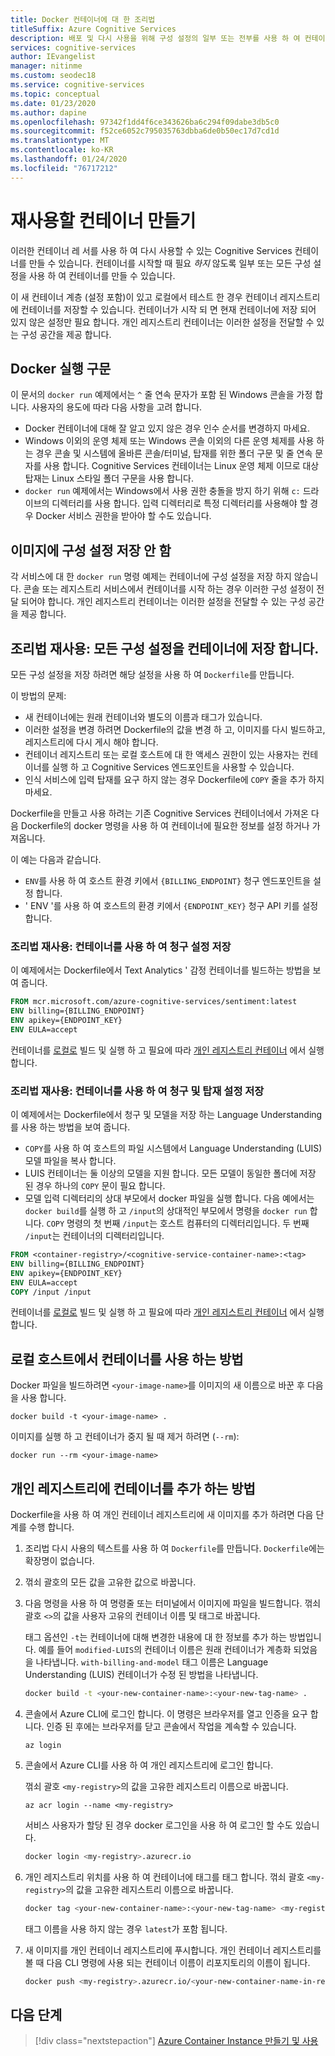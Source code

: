 ```yaml
---
title: Docker 컨테이너에 대 한 조리법
titleSuffix: Azure Cognitive Services
description: 배포 및 다시 사용을 위해 구성 설정의 일부 또는 전부를 사용 하 여 컨테이너를 빌드, 테스트 및 저장 하는 방법을 알아봅니다.
services: cognitive-services
author: IEvangelist
manager: nitinme
ms.custom: seodec18
ms.service: cognitive-services
ms.topic: conceptual
ms.date: 01/23/2020
ms.author: dapine
ms.openlocfilehash: 97342f1dd4f6ce343626ba6c294f09dabe3db5c0
ms.sourcegitcommit: f52ce6052c795035763dbba6de0b50ec17d7cd1d
ms.translationtype: MT
ms.contentlocale: ko-KR
ms.lasthandoff: 01/24/2020
ms.locfileid: "76717212"
---
```

# <a name="create-containers-for-reuse"></a>재사용할 컨테이너 만들기

이러한 컨테이너 레 서를 사용 하 여 다시 사용할 수 있는 Cognitive Services 컨테이너를 만들 수 있습니다. 컨테이너를 시작할 때 필요 _하지_ 않도록 일부 또는 모든 구성 설정을 사용 하 여 컨테이너를 만들 수 있습니다.

이 새 컨테이너 계층 (설정 포함)이 있고 로컬에서 테스트 한 경우 컨테이너 레지스트리에 컨테이너를 저장할 수 있습니다. 컨테이너가 시작 되 면 현재 컨테이너에 저장 되어 있지 않은 설정만 필요 합니다. 개인 레지스트리 컨테이너는 이러한 설정을 전달할 수 있는 구성 공간을 제공 합니다.

## <a name="docker-run-syntax"></a>Docker 실행 구문

이 문서의 `docker run` 예제에서는 `^` 줄 연속 문자가 포함 된 Windows 콘솔을 가정 합니다. 사용자의 용도에 따라 다음 사항을 고려 합니다.

* Docker 컨테이너에 대해 잘 알고 있지 않은 경우 인수 순서를 변경하지 마세요.
* Windows 이외의 운영 체제 또는 Windows 콘솔 이외의 다른 운영 체제를 사용 하는 경우 콘솔 및 시스템에 올바른 콘솔/터미널, 탑재를 위한 폴더 구문 및 줄 연속 문자를 사용 합니다.  Cognitive Services 컨테이너는 Linux 운영 체제 이므로 대상 탑재는 Linux 스타일 폴더 구문을 사용 합니다.
* `docker run` 예제에서는 Windows에서 사용 권한 충돌을 방지 하기 위해 `c:` 드라이브의 디렉터리를 사용 합니다. 입력 디렉터리로 특정 디렉터리를 사용해야 할 경우 Docker 서비스 권한을 받아야 할 수도 있습니다.

## <a name="store-no-configuration-settings-in-image"></a>이미지에 구성 설정 저장 안 함

각 서비스에 대 한 `docker run` 명령 예제는 컨테이너에 구성 설정을 저장 하지 않습니다. 콘솔 또는 레지스트리 서비스에서 컨테이너를 시작 하는 경우 이러한 구성 설정이 전달 되어야 합니다. 개인 레지스트리 컨테이너는 이러한 설정을 전달할 수 있는 구성 공간을 제공 합니다.

## <a name="reuse-recipe-store-all-configuration-settings-with-container"></a>조리법 재사용: 모든 구성 설정을 컨테이너에 저장 합니다.

모든 구성 설정을 저장 하려면 해당 설정을 사용 하 여 `Dockerfile`를 만듭니다.

이 방법의 문제:

* 새 컨테이너에는 원래 컨테이너와 별도의 이름과 태그가 있습니다.
* 이러한 설정을 변경 하려면 Dockerfile의 값을 변경 하 고, 이미지를 다시 빌드하고, 레지스트리에 다시 게시 해야 합니다.
* 컨테이너 레지스트리 또는 로컬 호스트에 대 한 액세스 권한이 있는 사용자는 컨테이너를 실행 하 고 Cognitive Services 엔드포인트을 사용할 수 있습니다.
* 인식 서비스에 입력 탑재를 요구 하지 않는 경우 Dockerfile에 `COPY` 줄을 추가 하지 마세요.

Dockerfile을 만들고 사용 하려는 기존 Cognitive Services 컨테이너에서 가져온 다음 Dockerfile의 docker 명령을 사용 하 여 컨테이너에 필요한 정보를 설정 하거나 가져옵니다.

이 예는 다음과 같습니다.

* `ENV`를 사용 하 여 호스트 환경 키에서 `{BILLING_ENDPOINT}` 청구 엔드포인트을 설정 합니다.
* ' ENV '를 사용 하 여 호스트의 환경 키에서 `{ENDPOINT_KEY}` 청구 API 키를 설정 합니다.

### <a name="reuse-recipe-store-billing-settings-with-container"></a>조리법 재사용: 컨테이너를 사용 하 여 청구 설정 저장

이 예제에서는 Dockerfile에서 Text Analytics ' 감정 컨테이너를 빌드하는 방법을 보여 줍니다.

```Dockerfile
FROM mcr.microsoft.com/azure-cognitive-services/sentiment:latest
ENV billing={BILLING_ENDPOINT}
ENV apikey={ENDPOINT_KEY}
ENV EULA=accept
```

컨테이너를 [로컬로](#how-to-use-container-on-your-local-host) 빌드 및 실행 하 고 필요에 따라 [개인 레지스트리 컨테이너](#how-to-add-container-to-private-registry) 에서 실행 합니다.

### <a name="reuse-recipe-store-billing-and-mount-settings-with-container"></a>조리법 재사용: 컨테이너를 사용 하 여 청구 및 탑재 설정 저장

이 예제에서는 Dockerfile에서 청구 및 모델을 저장 하는 Language Understanding를 사용 하는 방법을 보여 줍니다.

* `COPY`를 사용 하 여 호스트의 파일 시스템에서 Language Understanding (LUIS) 모델 파일을 복사 합니다.
* LUIS 컨테이너는 둘 이상의 모델을 지원 합니다. 모든 모델이 동일한 폴더에 저장 된 경우 하나의 `COPY` 문이 필요 합니다.
* 모델 입력 디렉터리의 상대 부모에서 docker 파일을 실행 합니다. 다음 예에서는 `docker build`를 실행 하 고 `/input`의 상대적인 부모에서 명령을 `docker run` 합니다. `COPY` 명령의 첫 번째 `/input`는 호스트 컴퓨터의 디렉터리입니다. 두 번째 `/input`는 컨테이너의 디렉터리입니다.

```Dockerfile
FROM <container-registry>/<cognitive-service-container-name>:<tag>
ENV billing={BILLING_ENDPOINT}
ENV apikey={ENDPOINT_KEY}
ENV EULA=accept
COPY /input /input
```

컨테이너를 [로컬로](#how-to-use-container-on-your-local-host) 빌드 및 실행 하 고 필요에 따라 [개인 레지스트리 컨테이너](#how-to-add-container-to-private-registry) 에서 실행 합니다.

## <a name="how-to-use-container-on-your-local-host"></a>로컬 호스트에서 컨테이너를 사용 하는 방법

Docker 파일을 빌드하려면 `<your-image-name>`를 이미지의 새 이름으로 바꾼 후 다음을 사용 합니다.

```console
docker build -t <your-image-name> .
```

이미지를 실행 하 고 컨테이너가 중지 될 때 제거 하려면 (`--rm`):

```console
docker run --rm <your-image-name>
```

## <a name="how-to-add-container-to-private-registry"></a>개인 레지스트리에 컨테이너를 추가 하는 방법

Dockerfile을 사용 하 여 개인 컨테이너 레지스트리에 새 이미지를 추가 하려면 다음 단계를 수행 합니다.  

1. 조리법 다시 사용의 텍스트를 사용 하 여 `Dockerfile`를 만듭니다. `Dockerfile`에는 확장명이 없습니다.

1. 꺾쇠 괄호의 모든 값을 고유한 값으로 바꿉니다.

1. 다음 명령을 사용 하 여 명령줄 또는 터미널에서 이미지에 파일을 빌드합니다. 꺾쇠 괄호 `<>`의 값을 사용자 고유의 컨테이너 이름 및 태그로 바꿉니다.  

    태그 옵션인 `-t`는 컨테이너에 대해 변경한 내용에 대 한 정보를 추가 하는 방법입니다. 예를 들어 `modified-LUIS`의 컨테이너 이름은 원래 컨테이너가 계층화 되었음을 나타냅니다. `with-billing-and-model` 태그 이름은 Language Understanding (LUIS) 컨테이너가 수정 된 방법을 나타냅니다.

    ```Bash
    docker build -t <your-new-container-name>:<your-new-tag-name> .
    ```

1. 콘솔에서 Azure CLI에 로그인 합니다. 이 명령은 브라우저를 열고 인증을 요구 합니다. 인증 된 후에는 브라우저를 닫고 콘솔에서 작업을 계속할 수 있습니다.

    ```azurecli
    az login
    ```

1. 콘솔에서 Azure CLI를 사용 하 여 개인 레지스트리에 로그인 합니다.

    꺾쇠 괄호 `<my-registry>`의 값을 고유한 레지스트리 이름으로 바꿉니다.  

    ```azurecli
    az acr login --name <my-registry>
    ```

    서비스 사용자가 할당 된 경우 docker 로그인을 사용 하 여 로그인 할 수도 있습니다.

    ```Bash
    docker login <my-registry>.azurecr.io
    ```

1. 개인 레지스트리 위치를 사용 하 여 컨테이너에 태그를 태그 합니다. 꺾쇠 괄호 `<my-registry>`의 값을 고유한 레지스트리 이름으로 바꿉니다. 

    ```Bash
    docker tag <your-new-container-name>:<your-new-tag-name> <my-registry>.azurecr.io/<your-new-container-name-in-registry>:<your-new-tag-name>
    ```

    태그 이름을 사용 하지 않는 경우 `latest`가 포함 됩니다.

1. 새 이미지를 개인 컨테이너 레지스트리에 푸시합니다. 개인 컨테이너 레지스트리를 볼 때 다음 CLI 명령에 사용 되는 컨테이너 이름이 리포지토리의 이름이 됩니다.

    ```Bash
    docker push <my-registry>.azurecr.io/<your-new-container-name-in-registry>:<your-new-tag-name>
    ```

## <a name="next-steps"></a>다음 단계

> [!div class="nextstepaction"]
> [Azure Container Instance 만들기 및 사용](azure-container-instance-recipe.md)

<!--
## Store input and output configuration settings

Bake in input params only

FROM containerpreview.azurecr.io/microsoft/cognitive-services-luis:<tag>
COPY luisModel1 /input/
COPY luisModel2 /input/

## Store all configuration settings

If you are a single manager of the container, you may want to store all settings in the container. The new, resulting container will not need any variables passed in to run. 

Issues with this approach:

* In order to change these settings, you will have to change the values of the Dockerfile and rebuild the file. 
* If someone gets access to your container registry or your local host, they can run the container and use the Cognitive Services endpoints. 

The following _partial_ Dockerfile shows how to statically set the values for billing and model. This example uses the 

```Dockerfile
FROM <container-registry>/<cognitive-service-container-name>:<tag>
ENV billing=<billing value>
ENV apikey=<apikey value>
COPY luisModel1 /input/
COPY luisModel2 /input/
```

->